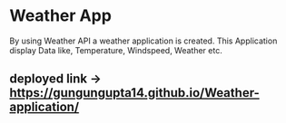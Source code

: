 # Weather App
By using Weather API a weather application is created.
This Application display Data like, Temperature, Windspeed, Weather etc.
## deployed link -> https://gungungupta14.github.io/Weather-application/
